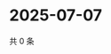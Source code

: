 # 2025-07-07

共 0 条

<!-- BEGIN ZHIHUQUESTIONS -->
<!-- 最后更新时间 Mon Jul 07 2025 17:15:14 GMT+0800 (China Standard Time) -->

<!-- END ZHIHUQUESTIONS -->

